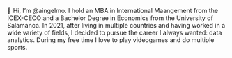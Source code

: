 👋 Hi, I’m @aingelmo. I hold an MBA in International Maangement from the ICEX-CECO and a Bachelor Degree in Economics from the University of Salamanca. In 2021, after living in multiple countries and having worked in a wide variety of fields, I decided to pursue the career I always wanted: data analytics. During my free time I love to play videogames and do multiple sports.


<!---
aingelmo/aingelmo is a ✨ special ✨ repository because its `README.md` (this file) appears on your GitHub profile.
You can click the Preview link to take a look at your changes.
--->
